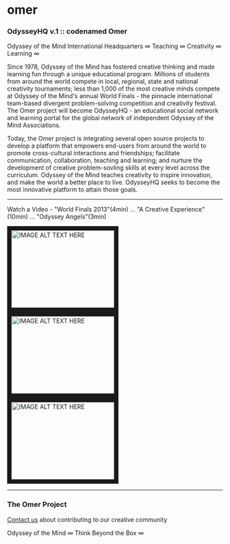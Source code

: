 omer
====

### OdysseyHQ v.1 :: codenamed **Omer**

Odyssey of the Mind International Headquarters &infin; Teaching &infin; Creativity &infin; Learning &infin;

Since 1978, Odyssey of the Mind has fostered creative thinking and made learning fun through a unique educational program. Millions of students from around the world compete in local, regional, state and national creativity tournaments; less than 1,000 of the most creative minds compete at Odyssey of the Mind's annual World Finals - the pinnacle international team-based divergent problem-solving competition and creativity festival. The Omer project will become OdysseyHQ - an educational social network and learning portal for the global network of independent Odyssey of the Mind Associations.



Today, the Omer project is integrating several open source projects to develop a platform that empowers end-users from around the world to promote cross-cultural interactions and friendships; facilitate communication, collaboration, teaching and learning; and nurture the development of creative problem-sovling skills at every level across the curriculum. Odyssey of the Mind teaches creativity to inspire innovation, and make the world a better place to live. OdysseyHQ seeks to become the most innovative platform to attain those goals.

---

Watch a Video - "World Finals 2013"(4min) ... "A Creative Experience"(10min) ... "Odyssey Angels"(3min)

<a href="http://www.youtube.com/watch?feature=player_embedded&v=uSOrReqaDcI" target="_blank"><img src="http://img.youtube.com/vi/uSOrReqaDcI/0.jpg" 
alt="IMAGE ALT TEXT HERE" width="240" height="180" border="10" /></a>
<a href="http://www.youtube.com/watch?feature=player_embedded&v=Q4TcPEBy2Zw" target="_blank"><img src="http://img.youtube.com/vi/Q4TcPEBy2Zw/0.jpg" 
alt="IMAGE ALT TEXT HERE" width="240" height="180" border="10" /></a>
<a href="http://www.youtube.com/watch?feature=player_embedded&v=PixiPVvyWik" target="_blank"><img src="http://img.youtube.com/vi/PixiPVvyWik/0.jpg" 
alt="IMAGE ALT TEXT HERE" width="240" height="180" border="10" /></a>

---

### The Omer Project


[Contact us](http://new.odysseyofthemind.org/hq2/contact/contact-hq/) about contributing to our creative community

Odyssey of the Mind &infin; Think Beyond the Box &infin;
